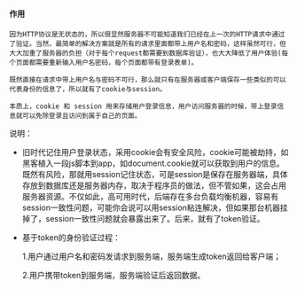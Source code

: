 #### 作用
```
因为HTTP协议是无状态的，所以很显然服务器不可能知道我们已经在上一次的HTTP请求中通过了验证。当然，最简单的解决方案就是所有的请求里面都带上用户名和密码，这样虽然可行，但大大加重了服务器的负担（对于每个request都需要到数据库验证），也大大降低了用户体验(每个页面都需要重新输入用户名密码，每个页面都带有登录表单)。

既然直接在请求中带上用户名与密码不可行，那么就只有在服务器或客户端保存一些类似的可以代表身份的信息了，所以就有了cookie与session。

本质上，cookie 和 session 用来存储用户登录信息，用户访问服务器的时候，带上登录信息就可以免除登录且访问到属于自己的页面。 
```

说明：
- 旧时代记住用户登录状态，采用cookie会有安全风险，cookie可能被劫持，如黑客植入一段js脚本到app，如document.cookie就可以获取到用户的信息。既然有风险，那就用session记住状态，可是session是保存在服务器端，具体存放到数据库还是服务器内存，取决于程序员的做法，但不管如果，这会占用服务器资源。不仅如此，高可用时代，后端存在多台负载均衡机器，容易有session一致性问题，可能你会说可以用session粘连解决，但如果那台机器挂掉了，session一致性问题就会暴露出来了。后来，就有了token验证。

- 基于token的身份验证过程：

  1.用户通过用户名和密码发请求到服务端，服务端生成token返回给客户端；
  
  2.用户携带token到服务端，服务端验证后返回数据。